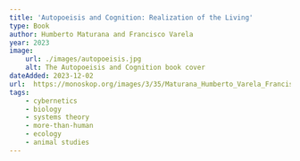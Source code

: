 ```yaml
---
title: 'Autopoeisis and Cognition: Realization of the Living'
type: Book
author: Humberto Maturana and Francisco Varela
year: 2023
image:
    url: ./images/autopoeisis.jpg
    alt: The Autopoeisis and Cognition book cover
dateAdded: 2023-12-02
url:  https://monoskop.org/images/3/35/Maturana_Humberto_Varela_Francisco_Autopoiesis_and_Congition_The_Realization_of_the_Living.pdf
tags:
    - cybernetics
    - biology 
    - systems theory
    - more-than-human
    - ecology
    - animal studies
---
```

